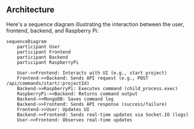 ## Architecture

Here's a sequence diagram illustrating the interaction between the user, frontend, backend, and Raspberry Pi:

```mermaid
sequenceDiagram
    participant User
    participant Frontend
    participant Backend
    participant RaspberryPi

    User->>Frontend: Interacts with UI (e.g., start project)
    Frontend->>Backend: Sends API request (e.g., POST /api/commands/start/:projectId)
    Backend->>RaspberryPi: Executes command (child_process.exec)
    RaspberryPi->>Backend: Returns command output
    Backend->>MongoDB: Saves command log
    Backend->>Frontend: Sends API response (success/failure)
    Frontend->>User: Updates UI
    Backend->>Frontend: Sends real-time updates via Socket.IO (logs)
    User->>Frontend: Observes real-time updates

